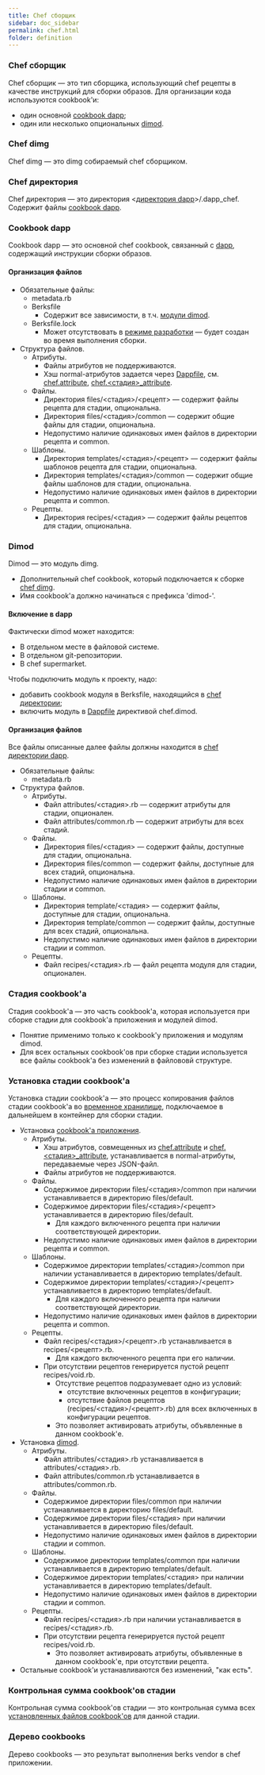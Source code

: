 ```yaml
---
title: Chef сборщик
sidebar: doc_sidebar
permalink: chef.html
folder: definition
---
```


### Chef cборщик

Chef сборщик — это тип сборщика, использующий chef рецепты в качестве инструкций для сборки образов. Для организации кода используются cookbook'и:

* один основной [cookbook dapp](#cookbook-приложения);
* один или несколько опциональных [dimod](#dimod).

### Chef dimg

Chef dimg — это dimg собираемый chef сборщиком.

### Chef директория

Chef директория — это директория \<[директория dapp](#директория-dapp)\>/.dapp_chef. Содержит файлы [cookbook dapp](#cookbook-dapp).

### Cookbook dapp

Cookbook dapp — это основной chef cookbook, связанный с [dapp](#dapp), содержащий инструкции сборки образов.

#### Организация файлов

* Обязательные файлы:
  * metadata.rb
  * Berksfile
    * Содержит все зависимости, в т.ч. [модули dimod](#dimod).
  * Berksfile.lock
    * Может отсутствовать в [режиме разработки](#режим-разработки) — будет создан во время выполнения сборки.
* Структура файлов.
  * Атрибуты.
    * Файлы атрибутов не поддерживаются.
    * Хэш normal-атрибутов задается через [Dappfile](#dappfile), см. [chef.attribute](chef_directives.html#chef-attributes), [chef.\<стадия\>\_attribute](chef_directives.html#chef-<стадия>_attributes).
  * Файлы.
    * Директория files/\<стадия\>/\<рецепт\> — содержит файлы рецепта для стадии, опциональна.
    * Директория files/\<стадия\>/common — содержит общие файлы для стадии, опциональна.
    * Недопустимо наличие одинаковых имен файлов в директории рецепта и common.
  * Шаблоны.
    * Директория templates/\<стадия\>/\<рецепт\> — содержит файлы шаблонов рецепта для стадии, опциональна.
    * Директория templates/\<стадия\>/common — содержит общие файлы шаблонов для стадии, опциональна.
    * Недопустимо наличие одинаковых имен файлов в директории рецепта и common.
  * Рецепты.
    * Директория recipes/\<стадия\> — содержит файлы рецептов для стадии, опциональна.

### Dimod

Dimod — это модуль dimg.

* Дополнительный chef cookbook, который подключается к сборке [chef dimg](#chef-dimg).
* Имя cookbook'а должно начинаться с префикса 'dimod-'.

#### Включение в dapp

Фактически dimod может находится:

* В отдельном месте в файловой системе.
* В отдельном git-репозитории.
* В chef supermarket.

Чтобы подключить модуль к проекту, надо:

* добавить cookbook модуля в Berksfile, находящийся в [chef директории](#chef-директория);
* включить модуль в [Dappfile](#Dappfile) директивой chef.dimod.

#### Организация файлов

Все файлы описанные далее файлы должны находится в [chef директории dapp](#chef-директория).

* Обязательные файлы:
  * metadata.rb
* Структура файлов.
  * Атрибуты.
    * Файл attributes/\<стадия\>.rb — содержит атрибуты для стадии, опционален.
    * Файл attributes/common.rb — содержит атрибуты для всех стадий.
  * Файлы.
    * Директория files/\<стадия\> — содержит файлы, доступные для стадии, опциональна.
    * Директория files/common — содержит файлы, доступные для всех стадий, опциональна.
    * Недопустимо наличие одинаковых имен файлов в директории стадии и common.
  * Шаблоны.
    * Директория template/\<стадия\> — содержит файлы, доступные для стадии, опциональна.
    * Директория template/common — содержит файлы, доступные для всех стадий, опциональна.
    * Недопустимо наличие одинаковых имен файлов в директории стадии и common.
  * Рецепты.
    * Файл recipes/\<стадия\>.rb — файл рецепта модуля для стадии, опционален.

### Стадия cookbook'а

Стадия cookbook'а — это часть cookbook'а, которая используется при сборке стадии для cookbook'а приложения и модулей dimod.

* Понятие применимо только к cookbook'у приложения и модулям dimod.
* Для всех остальных cookbook'ов при сборке стадии используется все файлы cookbook'а без изменений в файлововй структуре.

### Установка стадии cookbook'а
Установка стадии cookbook'а — это процесс копирования файлов стадии cookbook'а во [временное хранилище](#временная-директория-приложения), подключаемое в дальнейшем в контейнер для сборки стадии.

* Установка [cookbook'а приложения](#cookbook-приложения).
  * Атрибуты.
    * Хэш атрибутов, совмещенных из [chef.attribute](chef_directives.html#chef-attributes) и [chef.\<стадия\>\_attribute](chef_directives.html#chef-<стадия>_attributes), устанавливается в normal-атрибуты, передаваемые через JSON-файл.
    * Файлы атрибутов не поддерживаются.
  * Файлы.
    * Содержимое директории files/\<стадия\>/common при наличии устанавливается в директорию files/default.
    * Содержимое директории files/\<стадия\>/\<рецепт\> устанавливается в директорию files/default.
      * Для каждого включенного рецепта при наличии соответствующей директории.
    * Недопустимо наличие одинаковых имен файлов в директории рецепта и common.
  * Шаблоны.
    * Содержимое директории templates/\<стадия\>/common при наличии устанавливается в директорию templates/default.
    * Содержимое директории templates/\<стадия\>/\<рецепт\> устанавливается в директорию templates/default.
      * Для каждого включенного рецепта при наличии соответствующей директории.
    * Недопустимо наличие одинаковых имен файлов в директории рецепта и common.
  * Рецепты.
    * Файл recipes/\<стадия\>/\<рецепт\>.rb устанавливается в recipes/\<рецепт\>.rb.
      * Для каждого включенного рецепта при его наличии.
    * При отсутствии рецептов генерируется пустой рецепт recipes/void.rb.
      * Отсутствие рецептов подразумевает одно из условий:
        * отсутствие включенных рецептов в конфигурации;
        * отсутствие файлов рецептов (recipes/\<стадия\>/\<рецепт\>.rb) для всех включенных в конфигурации рецептов.
      * Это позволяет активировать атрибуты, объявленные в данном cookbook'е.
* Установка [dimod](#dimod).
  * Атрибуты.
    * Файл attributes/\<стадия\>.rb устанавливается в attributes/\<стадия\>.rb.
    * Файл attributes/common.rb устанавливается в attributes/common.rb.
  * Файлы.
    * Содержимое директории files/common при наличии устанавливается в директорию files/default.
    * Содержимое директории files/\<стадия\> при наличии устанавливается в директорию files/default.
    * Недопустимо наличие одинаковых имен файлов в директории стадии и common.
  * Шаблоны.
    * Содержимое директории templates/common при наличии устанавливается в директорию templates/default.
    * Содержимое директории templates/\<стадия\> при наличии устанавливается в директорию templates/default.
    * Недопустимо наличие одинаковых имен файлов в директории стадии и common.
  * Рецепты.
    * Файл recipes/\<стадия\>.rb при наличии устанавливается в recipes/\<стадия\>.rb.
    * При отсутствии рецепта генерируется пустой рецепт recipes/void.rb.
      * Это позволяет активировать атрибуты, объявленные в данном cookbook'е, при отсутствии рецепта.
* Остальныe cookbook'и устанавливаются без изменений, "как есть".

### Контрольная сумма cookbook'ов стадии
Контрольная сумма cookbook'ов стадии — это контрольная сумма всех [установленных файлов cookbook'ов](#установка-стадии-cookbookа) для данной стадии.

### Дерево cookbooks
Дерево cookbooks — это результат выполнения berks vendor в chef приложении.
